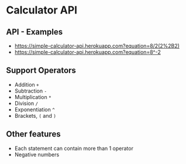 # Calculator API

## API - Examples

-   https://simple-calculator-api.herokuapp.com?equation=8/2(2%2B2)
-   https://simple-calculator-api.herokuapp.com?equation=8^-2

## Support Operators

-   Addition `+`
-   Subtraction `-`
-   Multiplication `*`
-   Division `/`
-   Exponentiation `^`
-   Brackets, `(` and `)`

## Other features

-   Each statement can contain more than 1 operator
-   Negative numbers
